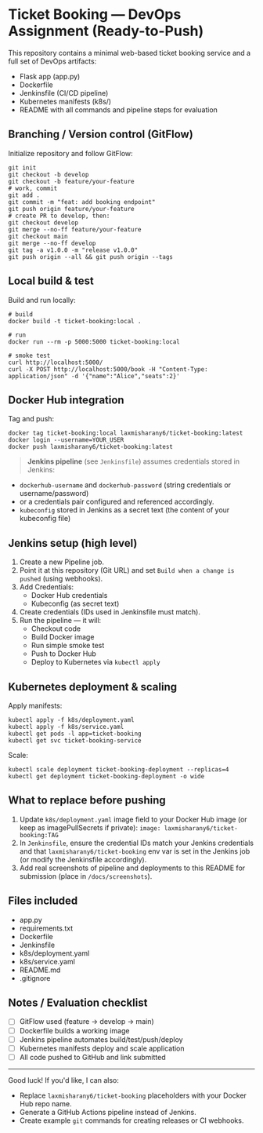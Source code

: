 # Ticket Booking — DevOps Assignment (Ready-to-Push)

This repository contains a minimal web-based ticket booking service and a full set of DevOps artifacts:
- Flask app (app.py)
- Dockerfile
- Jenkinsfile (CI/CD pipeline)
- Kubernetes manifests (k8s/)
- README with all commands and pipeline steps for evaluation

## Branching / Version control (GitFlow)
Initialize repository and follow GitFlow:
```
git init
git checkout -b develop
git checkout -b feature/your-feature
# work, commit
git add .
git commit -m "feat: add booking endpoint"
git push origin feature/your-feature
# create PR to develop, then:
git checkout develop
git merge --no-ff feature/your-feature
git checkout main
git merge --no-ff develop
git tag -a v1.0.0 -m "release v1.0.0"
git push origin --all && git push origin --tags
```

## Local build & test
Build and run locally:
```
# build
docker build -t ticket-booking:local .

# run
docker run --rm -p 5000:5000 ticket-booking:local

# smoke test
curl http://localhost:5000/
curl -X POST http://localhost:5000/book -H "Content-Type: application/json" -d '{"name":"Alice","seats":2}'
```

## Docker Hub integration
Tag and push:
```
docker tag ticket-booking:local laxmisharany6/ticket-booking:latest
docker login --username=YOUR_USER
docker push laxmisharany6/ticket-booking:latest
```

> **Jenkins pipeline** (see `Jenkinsfile`) assumes credentials stored in Jenkins:
- `dockerhub-username` and `dockerhub-password` (string credentials or username/password)
- or a credentials pair configured and referenced accordingly.
- `kubeconfig` stored in Jenkins as a secret text (the content of your kubeconfig file)

## Jenkins setup (high level)
1. Create a new Pipeline job.
2. Point it at this repository (Git URL) and set `Build when a change is pushed` (using webhooks).
3. Add Credentials:
   - Docker Hub credentials
   - Kubeconfig (as secret text)
4. Create credentials (IDs used in Jenkinsfile must match).
5. Run the pipeline — it will:
   - Checkout code
   - Build Docker image
   - Run simple smoke test
   - Push to Docker Hub
   - Deploy to Kubernetes via `kubectl apply`

## Kubernetes deployment & scaling
Apply manifests:
```
kubectl apply -f k8s/deployment.yaml
kubectl apply -f k8s/service.yaml
kubectl get pods -l app=ticket-booking
kubectl get svc ticket-booking-service
```

Scale:
```
kubectl scale deployment ticket-booking-deployment --replicas=4
kubectl get deployment ticket-booking-deployment -o wide
```

## What to replace before pushing
1. Update `k8s/deployment.yaml` image field to your Docker Hub image (or keep as imagePullSecrets if private):
   `image: laxmisharany6/ticket-booking:TAG`
2. In `Jenkinsfile`, ensure the credential IDs match your Jenkins credentials and that `laxmisharany6/ticket-booking` env var is set in the Jenkins job (or modify the Jenkinsfile accordingly).
3. Add real screenshots of pipeline and deployments to this README for submission (place in `/docs/screenshots`).

## Files included
- app.py
- requirements.txt
- Dockerfile
- Jenkinsfile
- k8s/deployment.yaml
- k8s/service.yaml
- README.md
- .gitignore

## Notes / Evaluation checklist
- [ ] GitFlow used (feature -> develop -> main)
- [ ] Dockerfile builds a working image
- [ ] Jenkins pipeline automates build/test/push/deploy
- [ ] Kubernetes manifests deploy and scale application
- [ ] All code pushed to GitHub and link submitted

----
Good luck! If you'd like, I can also:
- Replace `laxmisharany6/ticket-booking` placeholders with your Docker Hub repo name.
- Generate a GitHub Actions pipeline instead of Jenkins.
- Create example `git` commands for creating releases or CI webhooks.
